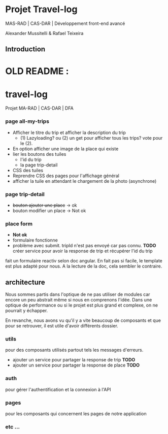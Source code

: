# Projet Travel-log
MAS-RAD | CAS-DAR | Développement front-end avancé

Alexander Mussitelli & Rafael Teixeira

## Introduction


# OLD README :
# travel-log
Projet MA-RAD | CAS-DAR | DFA


### page all-my-trips

- Afficher le titre du trip et afficher la description du trip
  - (1) Lazyloading? ou (2) un get pour afficher tous les trips? vote pour le (2).
- En option afficher une image de la place qui existe
- lier les boutons des tuiles
  - l'id du trip
  - la page trip-detail
- CSS des tuiles
- Reprendre CSS des pages pour l'affichage général
- afficher la tuile en attendant le chargement de la photo (asynchrone)


### page trip-detail

- ~~bouton ajouter une place~~ -> ok
- bouton modifier un place -> Not ok


### place form

- **Not ok**
- formulaire fonctionne
- problème avec submit. tripId n'est pas envoyé car pas connu. **TODO**  créer service pour avoir la response de trip et récupérer l'id du trip

fait un formulaire reactiv selon doc angular. En fait pas si facile, le template est plus adapté pour nous. A la lecture de la doc, cela sembler le contraire.
 

## architecture

Nous sommes partis dans l'optique de ne pas utiliser de modules car encore un peu abstrait même si nous en comprenons l'idée. Dans une optique de performance ou si le projet est plus grand et complexe, on ne pourrait y échapper.

En revanche, nous avons vu qu'il y a vite beaucoup de composants et que pour se retrouver, il est utile d'avoir différents dossier.

### utils

pour des composants utilisés partout tels les messages d'erreurs.
- ajouter un service pour partager la response de trip **TODO**
- ajouter un service pour partager la response de place **TODO**

### auth

pour gérer l'authentification et la connexion à l'API

### pages

pour les composants qui concernent les pages de notre application

### etc ...
